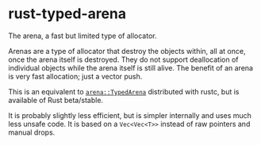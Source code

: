 rust-typed-arena
================

The arena, a fast but limited type of allocator.

Arenas are a type of allocator that destroy the objects within,
all at once, once the arena itself is destroyed.
They do not support deallocation of individual objects while the arena itself is still alive.
The benefit of an arena is very fast allocation; just a vector push.

This is an equivalent to [`arena::TypedArena`](http://doc.rust-lang.org/arena/struct.TypedArena.html)
distributed with rustc, but is available of Rust beta/stable.

It is probably slightly less efficient, but is simpler internally and uses much less unsafe code.
It is based on a `Vec<Vec<T>>` instead of raw pointers and manual drops.

